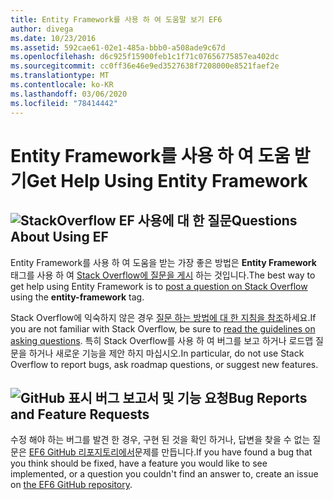 ```yaml
---
title: Entity Framework를 사용 하 여 도움말 보기 EF6
author: divega
ms.date: 10/23/2016
ms.assetid: 592cae61-02e1-485a-bbb0-a508ade9c67d
ms.openlocfilehash: d6c925f15900feb1c1f71c07656775857ea402dc
ms.sourcegitcommit: cc0ff36e46e9ed3527638f7208000e8521faef2e
ms.translationtype: MT
ms.contentlocale: ko-KR
ms.lasthandoff: 03/06/2020
ms.locfileid: "78414442"
---
```

# <a name="get-help-using-entity-framework"></a><span data-ttu-id="6059d-102">Entity Framework를 사용 하 여 도움 받기</span><span class="sxs-lookup"><span data-stu-id="6059d-102">Get Help Using Entity Framework</span></span>
## <a name="stackoverflow-questions-about-using-ef"></a>![StackOverflow](~/ef6/media/stackoverflow.png) <span data-ttu-id="6059d-104">EF 사용에 대 한 질문</span><span class="sxs-lookup"><span data-stu-id="6059d-104">Questions About Using EF</span></span>  

<span data-ttu-id="6059d-105">Entity Framework를 사용 하 여 도움을 받는 가장 좋은 방법은 **Entity Framework** 태그를 사용 하 여 [Stack Overflow에 질문을 게시](https://stackoverflow.com/questions/ask) 하는 것입니다.</span><span class="sxs-lookup"><span data-stu-id="6059d-105">The best way to get help using Entity Framework is to [post a question on Stack Overflow](https://stackoverflow.com/questions/ask) using the **entity-framework** tag.</span></span>  

<span data-ttu-id="6059d-106">Stack Overflow에 익숙하지 않은 경우 [질문 하는 방법에 대 한 지침을 참조](https://stackoverflow.com/help/asking)하세요.</span><span class="sxs-lookup"><span data-stu-id="6059d-106">If you are not familiar with Stack Overflow, be sure to [read the guidelines on asking questions](https://stackoverflow.com/help/asking).</span></span> <span data-ttu-id="6059d-107">특히 Stack Overflow를 사용 하 여 버그를 보고 하거나 로드맵 질문을 하거나 새로운 기능을 제안 하지 마십시오.</span><span class="sxs-lookup"><span data-stu-id="6059d-107">In particular, do not use Stack Overflow to report bugs, ask roadmap questions, or suggest new features.</span></span>  

## <a name="github-mark-bug-reports-and-feature-requests"></a>![GitHub 표시](~/ef6/media/github-mark-32px.png) <span data-ttu-id="6059d-109">버그 보고서 및 기능 요청</span><span class="sxs-lookup"><span data-stu-id="6059d-109">Bug Reports and Feature Requests</span></span>  

<span data-ttu-id="6059d-110">수정 해야 하는 버그를 발견 한 경우, 구현 된 것을 확인 하거나, 답변을 찾을 수 없는 질문은 [EF6 GitHub 리포지토리에서](https://github.com/aspnet/EntityFramework6/issues)문제를 만듭니다.</span><span class="sxs-lookup"><span data-stu-id="6059d-110">If you have found a bug that you think should be fixed, have a feature you would like to see implemented, or a question you couldn't find an answer to, create an issue on [the EF6 GitHub repository](https://github.com/aspnet/EntityFramework6/issues).</span></span>
